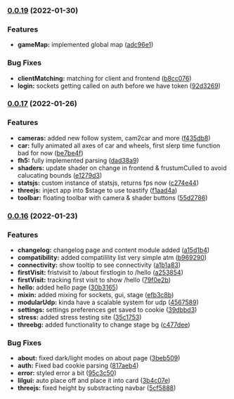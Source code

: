 ### [0.0.19](https://github.com/GREEB/trakr.app/compare/v0.0.17...v0.0.19) (2022-01-30)


### Features

* **gameMap:** implemented global map ([adc96e1](https://github.com/GREEB/trakr.app/commit/adc96e1cfcbea78b3907ac28159aee4710ea76d1))


### Bug Fixes

* **clientMatching:** matching for client and frontend ([b8cc076](https://github.com/GREEB/trakr.app/commit/b8cc0762a14db58af33fc93e95b950ae0f5c8cae))
* **login:** sockets getting called on auth before we have token ([92d3269](https://github.com/GREEB/trakr.app/commit/92d32697a789881f819af58382b63b10277588b0))

### [0.0.17](https://github.com/GREEB/trakr.app/compare/v0.0.16...v0.0.17) (2022-01-26)


### Features

* **cameras:** added new follow system, cam2car and more ([f435db8](https://github.com/GREEB/trakr.app/commit/f435db83df8d5212b9a9b7c7fb95b4c100be9989))
* **car:** fully animated all axes of car and wheels, first slerp time function bad for now ([be7be4f](https://github.com/GREEB/trakr.app/commit/be7be4f1523220358b27f18fe146cdfe4532454a))
* **fh5:** fully implemented parsing ([dad38a9](https://github.com/GREEB/trakr.app/commit/dad38a9ca2ea1379956a8de8939a83f65a22dd57))
* **shaders:** update shader on change in frontend & frustumCulled to avoid calucating bounds ([e1279d3](https://github.com/GREEB/trakr.app/commit/e1279d34c9ac6cb4a4c19d36e56ab4a935da721d))
* **statsjs:** custom instance of statsjs, returns fps now ([c274e44](https://github.com/GREEB/trakr.app/commit/c274e443f8aec2ac143ce2c27d599aa6add9e65f))
* **threejs:** inject app into $stage to use toastify ([f1aad4a](https://github.com/GREEB/trakr.app/commit/f1aad4a4fd0fd8acc5823ab43acf4b3794cb35cd))
* **toolbar:** floating toolbar with camera & shader buttons ([55d2786](https://github.com/GREEB/trakr.app/commit/55d27863dbc5f59c1e418328ef0aade04047a439))

### [0.0.16](https://github.com/GREEB/trakr.app/compare/35c17531881180e843a06aac2d15c8f9faced531...v0.0.16) (2022-01-23)


### Features

* **changelog:** changelog page and content module added ([a15d1b4](https://github.com/GREEB/trakr.app/commit/a15d1b40d84141c98d6999423a96fbb032848511))
* **compatibility:** added compatilility list very simple atm ([b969290](https://github.com/GREEB/trakr.app/commit/b96929080605f00ce7a42e2dea0841461bd52347))
* **connectivity:** show tooltip to see connectivity ([a1b1a83](https://github.com/GREEB/trakr.app/commit/a1b1a83d5c017c5f36fd92f57f9e5787ede0e543))
* **firstVisit:** fristvisit to /about firstlogin to /hello ([a253854](https://github.com/GREEB/trakr.app/commit/a25385463e1bc87c800a18aeeff25e60c4ddcbf8))
* **firstVisit:** tracking first visit to show /hello ([79f0e2b](https://github.com/GREEB/trakr.app/commit/79f0e2baecb525e4bf28e7c040d9c0d7dc29c39c))
* **hello:** added hello page ([30b3165](https://github.com/GREEB/trakr.app/commit/30b3165b8d8ab2ce5d75fa6995d4de26038f10d0))
* **mixin:** added mixing for sockets, gui, stage ([efb3c8b](https://github.com/GREEB/trakr.app/commit/efb3c8b9b3978773da7f0f527223cd2a35735c84))
* **modularUdp:** kinda have a scalable system for udp ([4567589](https://github.com/GREEB/trakr.app/commit/4567589ba5a7e46df59cf0382111da9405e20730))
* **settings:** settings preferences get saved to cookie ([39dbbd3](https://github.com/GREEB/trakr.app/commit/39dbbd3be4a7077a442f079c39c81b43bfb6cbae))
* **stress:** added stress testing site ([35c1753](https://github.com/GREEB/trakr.app/commit/35c17531881180e843a06aac2d15c8f9faced531))
* **threebg:** added functionality to change stage bg ([c477dee](https://github.com/GREEB/trakr.app/commit/c477deec1c875502aaf29734c74d385475824596))


### Bug Fixes

* **about:** fixed dark/light modes on about page ([3beb509](https://github.com/GREEB/trakr.app/commit/3beb50960fc7dd26575794143d498a44d411ef54))
* **auth:** Fixed bad cookie parsing ([817aeb4](https://github.com/GREEB/trakr.app/commit/817aeb44ebde1a2c47c86d24d64effcf0e6c7fbc))
* **error:** styled error a bit ([95c3c50](https://github.com/GREEB/trakr.app/commit/95c3c50265ce469e7aa24c12f8b4f6fcf1689120))
* **lilgui:** auto place off and place it into card ([3b4c07e](https://github.com/GREEB/trakr.app/commit/3b4c07e04a40569268510e54c056114d69adaa51))
* **threejs:** fixed height by substracting navbar ([5cf5888](https://github.com/GREEB/trakr.app/commit/5cf5888731f52597a2d711f3b9d5323dc105adad))

